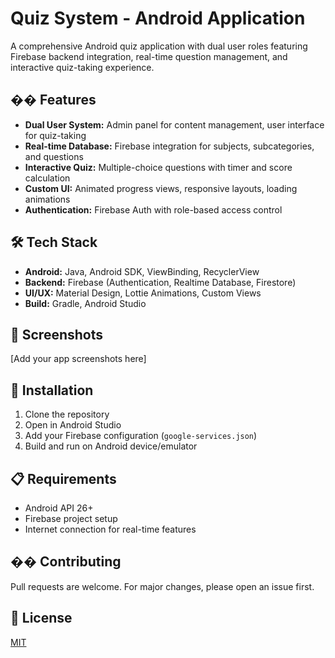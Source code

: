 # Quiz System - Android Application

A comprehensive Android quiz application with dual user roles featuring Firebase backend integration, real-time question management, and interactive quiz-taking experience.

## �� Features

- **Dual User System:** Admin panel for content management, user interface for quiz-taking
- **Real-time Database:** Firebase integration for subjects, subcategories, and questions
- **Interactive Quiz:** Multiple-choice questions with timer and score calculation
- **Custom UI:** Animated progress views, responsive layouts, loading animations
- **Authentication:** Firebase Auth with role-based access control

## 🛠️ Tech Stack

- **Android:** Java, Android SDK, ViewBinding, RecyclerView
- **Backend:** Firebase (Authentication, Realtime Database, Firestore)
- **UI/UX:** Material Design, Lottie Animations, Custom Views
- **Build:** Gradle, Android Studio

## 📱 Screenshots

[Add your app screenshots here]

## 🔧 Installation

1. Clone the repository
2. Open in Android Studio
3. Add your Firebase configuration (`google-services.json`)
4. Build and run on Android device/emulator

## 📋 Requirements

- Android API 26+
- Firebase project setup
- Internet connection for real-time features

## �� Contributing

Pull requests are welcome. For major changes, please open an issue first.

## 📄 License

[MIT](https://choosealicense.com/licenses/mit/)
